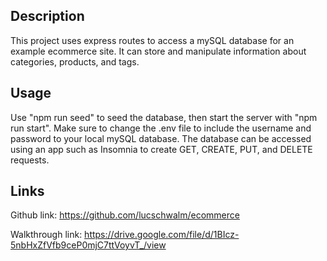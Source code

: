 ## Description
This project uses express routes to access a mySQL database for an example ecommerce site. It can store and manipulate information about categories, products, and tags.

## Usage
Use "npm run seed" to seed the database, then start the server with "npm run start". Make sure to change the .env file to include the username and password to your local mySQL database. The database can be accessed using an app such as Insomnia to create GET, CREATE, PUT, and DELETE requests.

## Links
Github link: https://github.com/lucschwalm/ecommerce

Walkthrough link: https://drive.google.com/file/d/1BIcz-5nbHxZfVfb9ceP0mjC7ttVoyvT_/view
